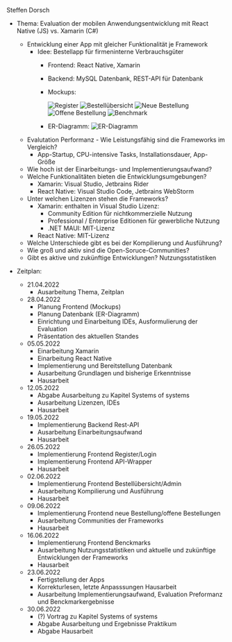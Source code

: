 Steffen Dorsch
* Thema: Evaluation der mobilen Anwendungsentwicklung mit React Native (JS) vs. Xamarin (C#)
    * Entwicklung einer App mit gleicher Funktionalität je Framework
      * Idee: Bestellapp für firmeninterne Verbrauchsgüter
         * Frontend: React Native, Xamarin
         * Backend: MySQL Datenbank, REST-API für Datenbank
         * Mockups:

            ![Register](./media/mockups/Register.png)
            ![Bestellübersicht](./media/mockups/Bestellübersicht.png)
            ![Neue Bestellung](./media/mockups/Neue%20Bestellung.png)
            ![Offene Bestellung](./media/mockups/Offene%20Bestellung.png)
            ![Benchmark](./media/mockups/Benchmark.png)
         * ER-Diagramm:
            ![ER-Diagramm](./media/ER-Diagramm.png)
    * Evalutation Performanz - Wie Leistungsfähig sind die Frameworks im Vergleich?
      * App-Startup, CPU-intensive Tasks, Installationsdauer, App-Größe
    * Wie hoch ist der Einarbeitungs- und Implementierungsaufwand?
    * Welche Funktionalitäten bieten die Entwicklungsumgebungen?
      * Xamarin: Visual Studio, Jetbrains Rider
      * React Native: Visual Studio Code, Jetbrains WebStorm
    * Unter welchen Lizenzen stehen die Frameworks?
      * Xamarin: enthalten in Visual Studio Lizenz:
        * Community Edition für nichtkommerzielle Nutzung
        * Professional / Enterprise Editionen für gewerbliche Nutzung
        * .NET MAUI: MIT-Lizenz
      * React Native: MIT-Lizenz
     * Welche Unterschiede gibt es bei der Kompilierung und Ausführung?
     * Wie groß und aktiv sind die Open-Soruce-Communities?
     * Gibt es aktive und zukünftige Entwicklungen? Nutzungsstatistiken
  
* Zeitplan: 
   * 21.04.2022
     * Ausarbeitung Thema, Zeitplan
   * 28.04.2022
     * Planung Frontend (Mockups)
     * Planung Datenbank (ER-Diagramm)
     * Einrichtung und Einarbeitung IDEs, Ausformulierung der Evaluation
     * Präsentation des aktuellen Standes
   * 05.05.2022
     * Einarbeitung Xamarin
     * Einarbeitung React Native
     * Implementierung und Bereitstellung Datenbank
     * Ausarbeitung Grundlagen und bisherige Erkenntnisse
     * Hausarbeit
   * 12.05.2022
     * Abgabe Ausarbeitung zu Kapitel Systems of systems
     * Ausarbeitung Lizenzen, IDEs
     * Hausarbeit
   * 19.05.2022
     * Implementierung Backend Rest-API
     * Ausarbeitung Einarbeitungsaufwand
     * Hausarbeit
   * 26.05.2022
     * Implementierung Frontend Register/Login
     * Implementierung Frontend API-Wrapper
     * Hausarbeit
   * 02.06.2022
     * Implementierung Frontend Bestellübersicht/Admin 
     * Ausarbeitung Kompilierung und Ausführung
     * Hausarbeit
   * 09.06.2022
     * Implementierung Frontend neue Bestellung/offene Bestellungen
     * Ausarbeitung Communities der Frameworks
     * Hausarbeit
   * 16.06.2022
     * Implementierung Frontend Benckmarks
     * Ausarbeitung Nutzungsstatistiken und aktuelle und zukünftige Entwicklungen der Frameworks
     * Hausarbeit
   * 23.06.2022
     * Fertigstellung der Apps
     * Korrekturlesen, letzte Anpasssungen Hausarbeit
     * Ausarbeitung Implementierungsaufwand, Evaluation Preformanz und Benckmarkergebnisse
   * 30.06.2022
     * (?) Vortrag zu Kapitel Systems of systems
     * Abgabe Ausarbeitung und Ergebnisse Praktikum
     * Abgabe Hausarbeit
